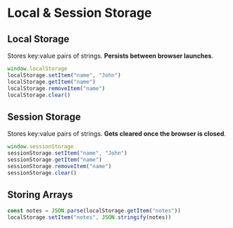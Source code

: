 # Local & Session Storage

## Local Storage

Stores key:value pairs of strings. **Persists between browser launches**.

```javascript
window.localStorage
localStorage.setItem("name", "John")
localStorage.getItem("name")
localStorage.removeItem("name")
localStorage.clear()
```

## Session Storage

Stores key:value pairs of strings. **Gets cleared once the browser is closed**.

```javascript
window.sessionStorage
sessionStorage.setItem("name", "John")
sessionStorage.getItem("name")
sessionStorage.removeItem("name")
sessionStorage.clear()
```

## Storing Arrays

```javascript
const notes = JSON.parse(localStorage.getItem("notes"))
localStorage.setItem("notes", JSON.stringify(notes))
```

